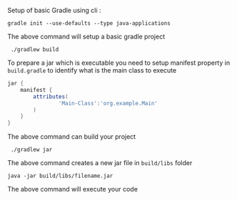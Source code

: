 Setup of basic Gradle using cli :
```chatinput
gradle init --use-defaults --type java-applications
```
The above command will setup a basic gradle project
```chatinput
 ./gradlew build
```
To prepare a jar which is executable you need to setup manifest property in `build.gradle` to identify what is the main class to execute
```groovy
jar {
    manifest {
        attributes(
                'Main-Class':'org.example.Main'
        )
    }
}
```


The above command can build your project
```chatinput
 ./gradlew jar
```
The above command creates a new jar file in `build/libs` folder
```chatinput
java -jar build/libs/filename.jar
```
The above command will execute your code

